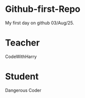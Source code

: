# Github-first-Repo
My first day on github 03/Aug/25.

# Teacher
CodeWithHarry

# Student
Dangerous Coder

